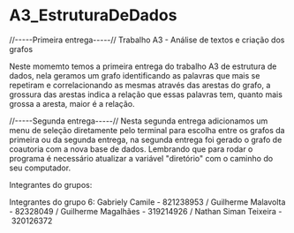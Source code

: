 # A3_EstruturaDeDados

//-----Primeira entrega-----//
Trabalho A3 - Análise de textos e criação dos grafos

Neste momemto temos a primeira entrega do trabalho A3 de estrutura de dados, nela geramos um grafo identificando as palavras que mais se repetiram e correlacionando as mesmas através das arestas do grafo, a grossura das arestas indica a relação que essas palavras tem, quanto mais grossa a aresta, maior é a relação.

//-----Segunda entrega-----//
Nesta segunda entrega adicionamos um menu de seleção diretamente pelo terminal para escolha entre os grafos da primeira ou da segunda entrega, na segunda entrega foi gerado o grafo de coautoria com a nova base de dados. Lembrando que para rodar o programa é necessário atualizar a variável "diretório" com o caminho do seu computador.

Integrantes do grupos:

Integrantes do grupo 6:
Gabriely Camile - 821238953 /
Guilherme Malavolta - 82328049 / 
Guilherme Magalhães - 319214926 /
Nathan Siman Teixeira - 320126372
